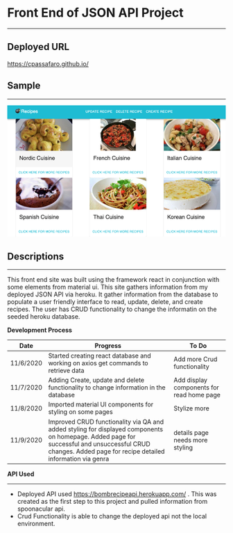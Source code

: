 # Front End of JSON API Project
_______________________

## Deployed URL

https://cpassafaro.github.io/

## Sample 
***
![Home page](./images/screen.png)

## Descriptions
_________________

This front end site was built using the framework react in conjunction with some elements from material ui. This site gathers information from my deployed JSON API via heroku. It gather information from the database to populate a user friendly interface to read, update, delete, and create recipes. The user has CRUD functionality to change the informatin on the seeded heroku database.

__Development Process__

__Date__|__Progress__|__To Do__|
--------- | ------------| ----------|
11/6/2020 | Started creating react database and working on axios get commands to retrieve data| Add more Crud functionality|
11/7/2020 | Adding Create, update and delete functionality to change information in the database | Add display components for read home page|
11/8/2020 | Imported material UI components for styling on some pages | Stylize more |
11/9/2020 | Improved CRUD functionality via QA and added styling for displayed components on homepage. Added page for successful and unsuccessful CRUD changes. Added page for recipe detailed information via genra| details page needs more styling|

__API Used__
____________
- Deployed API used https://bombrecipeapi.herokuapp.com/  .  This was created as the first step to this project and pulled information from spoonacular api.
- Crud Functionality is able to change the deployed api not the local environment.

